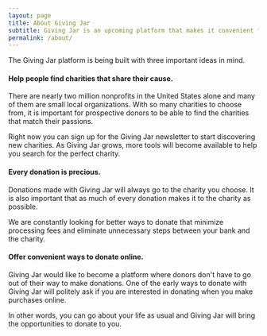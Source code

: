 ```yaml
---
layout: page
title: About Giving Jar
subtitle: Giving Jar is an upcoming platform that makes it convenient for people online to donate to the charities of their choice.
permalink: /about/
---
```


The Giving Jar platform is being built with three important ideas in mind.

#### Help people find charities that share their cause.

There are nearly two million nonprofits in the United States alone and many of them are small local organizations. With so many charities to choose from, it is important for prospective donors to be able to find the charities that match their passions.

Right now you can sign up for the Giving Jar newsletter to start discovering new charities. As Giving Jar grows, more tools will become available to help you search for the perfect charity.

#### Every donation is precious.

Donations made with Giving Jar will always go to the charity you choose. It is also important that as much of every donation makes it to the charity as possible.

We are constantly looking for better ways to donate that minimize processing fees and eliminate unnecessary steps between your bank and the charity.

#### Offer convenient ways to donate online.

Giving Jar would like to become a platform where donors don't have to go out of their way to make donations. One of the early ways to donate with Giving Jar will politely ask if you are interested in donating when you make purchases online.

 In other words, you can go about your life as usual and Giving Jar will bring the opportunities to donate to you.
